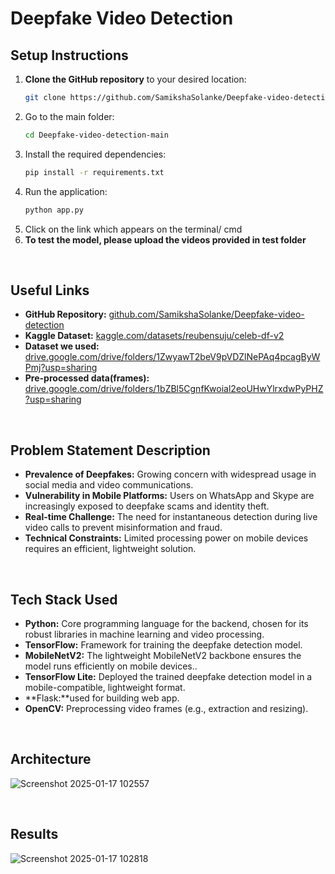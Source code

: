 # Deepfake Video Detection

## Setup Instructions

1. **Clone the GitHub repository** to your desired location:
   ```bash
   git clone https://github.com/SamikshaSolanke/Deepfake-video-detection.git
2. Go to the main folder:
   ```bash
   cd Deepfake-video-detection-main
3. Install the required dependencies:
   ```bash
   pip install -r requirements.txt
4. Run the application:
   ```bash
   python app.py
5. Click on the link which appears on the terminal/ cmd
6. **To test the model, please upload the videos provided in test folder**
<br>

## Useful Links
- **GitHub Repository:** [github.com/SamikshaSolanke/Deepfake-video-detection](https://github.com/SamikshaSolanke/Deepfake-video-detection)
- **Kaggle Dataset:** [kaggle.com/datasets/reubensuju/celeb-df-v2](https://www.kaggle.com/datasets/reubensuju/celeb-df-v2)
- **Dataset we used:** [drive.google.com/drive/folders/1ZwyawT2beV9pVDZlNePAq4pcagByWPmj?usp=sharing](https://drive.google.com/drive/folders/1ZwyawT2beV9pVDZlNePAq4pcagByWPmj?usp=sharing)
- **Pre-processed data(frames):** [drive.google.com/drive/folders/1bZBl5CgnfKwoial2eoUHwYlrxdwPyPHZ?usp=sharing](https://drive.google.com/drive/folders/1bZBl5CgnfKwoial2eoUHwYlrxdwPyPHZ?usp=sharing)

<br>

## Problem Statement Description
- **Prevalence of Deepfakes:** Growing concern with widespread usage in social media and video communications.
- **Vulnerability in Mobile Platforms:** Users on WhatsApp and Skype are increasingly exposed to deepfake scams and identity theft.
- **Real-time Challenge:** The need for instantaneous detection during live video calls to prevent misinformation and fraud.
- **Technical Constraints:** Limited processing power on mobile devices requires an efficient, lightweight solution.

<br>

## Tech Stack Used
- **Python:** Core programming language for the backend, chosen for its robust libraries in machine learning and video processing.
- **TensorFlow:** Framework for training the deepfake detection model.
- **MobileNetV2:** The lightweight MobileNetV2 backbone ensures the model runs efficiently on mobile devices..
- **TensorFlow Lite:** Deployed the trained deepfake detection model in a mobile-compatible, lightweight format.
- **Flask:**used for building web app.
- **OpenCV:** Preprocessing video frames (e.g., extraction and resizing).

<br>

## Architecture
![Screenshot 2025-01-17 102557](https://github.com/user-attachments/assets/34865b0c-ca44-471d-abad-1a7b8f7f1796)

<br>

## Results
![Screenshot 2025-01-17 102818](https://github.com/user-attachments/assets/fd3d6c33-d2ae-4aba-9354-938651644cef)
